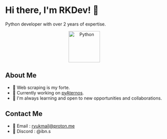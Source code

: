 # Hi there, I'm RKDev! 👋

Python developer with over 2 years of expertise.

<p align="center">
  <img src="https://raw.githubusercontent.com/rahulbanerjee26/githubAboutMeGenerator/main/icons/python.svg" alt="Python" width="100">
</p>

## About Me

- 🐍 Web scraping is my forte.
- 🔭 Currently working on [pyAternos](https://github.com/RKDeveloppement/pyAternos).
- 🌱 I'm always learning and open to new opportunities and collaborations.

## Contact Me

- 📧 Email : [ryukmail@proton.me](mailto:ryukmail@proton.me)
- 🔮 Discord : @ibn.s
